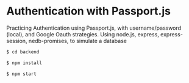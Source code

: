 # Authentication with Passport.js

Practicing Authentication using Passport.js, with username/password (local), and Google Oauth strategies. Using node.js, express, express-session, nedb-promises, to simulate a database


```sh
$ cd backend
```

```sh
$ npm install
```

```sh
$ npm start
```
